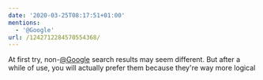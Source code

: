 ```yaml
---
date: '2020-03-25T08:17:51+01:00'
mentions:
  - '@Google'
url: /1242712284570554368/
---
```

At first try, non-[@Google](https://twitter.com/@Google) search results may seem different. But after a while of use, you will actually prefer them because they're way more logical
